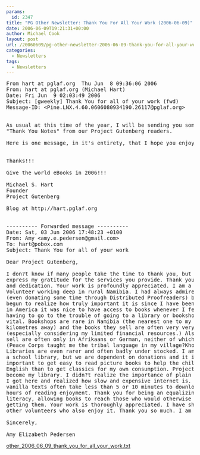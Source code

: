 ```yaml
---
params:
  id: 2347
title: "PG Other Newsletter: Thank You For All Your Work (2006-06-09)"
date: 2006-06-09T19:21:31+00:00
author: Michael Cook
layout: post
url: /20060609/pg-other-newsletter-2006-06-09-thank-you-for-all-your-work/
categories:
  - Newsletters
tags:
  - Newsletters
---
```

<pre>From hart at pglaf.org  Thu Jun  8 09:36:06 2006
From: hart at pglaf.org (Michael Hart)
Date: Fri Jun  9 02:03:49 2006
Subject: [gweekly] Thank You for all of your work (fwd)
Message-ID: &lt;Pine.LNX.4.60.0606080934190.26117@pglaf.org&gt;


As usual at this time of the year, I will be sending you some
"Thank You Notes" from our Project Gutenberg readers.

Here is one message, in it's entirety, that I hope you enjoy!


Thanks!!!

Give the world eBooks in 2006!!!

Michael S. Hart
Founder
Project Gutenberg

Blog at http://hart.pglaf.org


---------- Forwarded message ----------
Date: Sat, 03 Jun 2006 17:48:23 +0100
From: Amy &lt;amy.e.pedersen@gmail.com&gt;
To: hart@pobox.com
Subject: Thank You for all of your work

Dear Project Gutenberg,

I don?t know if many people take the time to thank you, but I just wanted to
express my gratitude for the services you provide. Thank you all for your work
and dedication. Your work is profoundly appreciated. I am a Peace Corps
Volunteer working deep in rural Namibia. I had always admired Project Gutenberg
(even donating some time through Distributed Proofreaders) but I have only
begun to realize how truly important it is since I have been here. When I was
in America it was nice to have access to books whenever I felt like it, without
having to go to the trouble of going to a library or bookshop, but here it is
vital. Bookshops are rare in Namibia (the nearest one to my village is over 250
kilometres away) and the books they sell are often very very expensive
(especially considering my limited financial resources.) Also, the books they
sell are often only in Afrikaans or German, neither of which I understand
(Peace Corps taught me the tribal language in my village?KhoeKhoe?instead.)
Libraries are even rarer and often badly under stocked. I am trying to build up
a school library, but we are dependent on donations and it is much more
important to get easy to read picture books to help the children with their
English than to get classics for my own consumption. Project Gutenberg has
become my library. I didn?t realize the importance of plain vanilla texts until
I got here and realized how slow and expensive internet is. The zipped plain
vanilla texts often take less than 5 or 10 minutes to download and provide
hours of reading enjoyment. Thank you for being an equalizing force in
literacy, allowing books to reach those who would otherwise have a hard time
getting them. Your work is thoroughly appreciated. I have shared your site with
other volunteers who also enjoy it. Thank you so much. I am immensely grateful.

Sincerely,

Amy Elizabeth Pedersen
</pre>

<a href="/nl_archives/2006/other_2006_06_09_thank_you_for_all_your_work.txt" target="_blank" rel="nofollow">other_2006_06_09_thank_you_for_all_your_work.txt</a>
